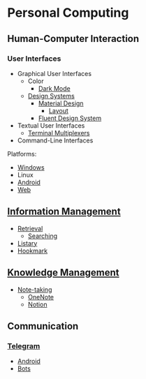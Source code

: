 # Personal Computing
## Human-Computer Interaction
### User Interfaces
- Graphical User Interfaces
  - Color
    - [Dark Mode](UI/GUI/Color/Dark%20Mode.md)
  - [Design Systems](UI/GUI/Design%20Systems/README.md)
    - [Material Design](UI/GUI/Design%20Systems/Material/README.md)
      - [Layout](UI/GUI/Design%20Systems/Material/Layout.md)
    - [Fluent Design System](UI/GUI/Design%20Systems/Fluent/README.md)
- Textual User Interfaces
  - [Terminal Multiplexers](UI/TUI/Terminal%20Multiplexers.md)
- Command-Line Interfaces

Platforms:
- [Windows](https://github.com/Chaoses-Ib/Windows#user-interfaces)
- Linux
- [Android](https://github.com/Chaoses-Ib/Linux#gui)
- [Web](https://github.com/Chaoses-Ib/Web)

## [Information Management](Information%20Management/README.md)
- [Retrieval](Information%20Management/Retrieval/README.md)
  - [Searching](Information%20Management/Retrieval/Searching.md)
- [Listary](Information%20Management/Listary/README.md)
- [Hookmark](Information%20Management/Hookmark.md)

## [Knowledge Management](Knowledge%20Management/README.md)
- [Note-taking](Knowledge%20Management/Note-taking/README.md)
  - [OneNote](Knowledge%20Management/Note-taking/OneNote/README.md)
  - [Notion](Knowledge%20Management/Note-taking/Notion/README.md)

## Communication
### [Telegram](Communication/Telegram/README.md)
- [Android](Communication/Telegram/Android.md)
- [Bots](Communication/Telegram/Bots.md)